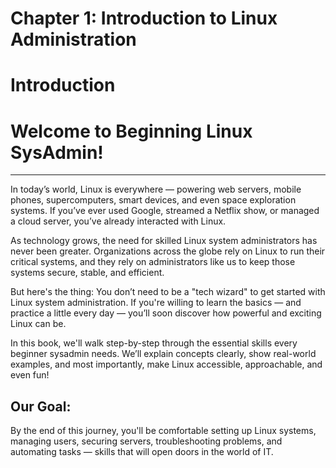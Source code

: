 # Chapter 1: Introduction to Linux Administration
# Introduction
# Welcome to Beginning Linux SysAdmin!
***
In today’s world, Linux is everywhere — powering web servers, mobile phones, supercomputers, smart devices, and even space exploration systems. If you’ve ever used Google, streamed a Netflix show, or managed a cloud server, you’ve already interacted with Linux.

As technology grows, the need for skilled Linux system administrators has never been greater. Organizations across the globe rely on Linux to run their critical systems, and they rely on administrators like us to keep those systems secure, stable, and efficient.

But here's the thing: You don’t need to be a "tech wizard" to get started with Linux system administration.  If you're willing to learn the basics — and practice a little every day — you’ll soon discover how powerful and exciting Linux can be.  

In this book, we'll walk step-by-step through the essential skills every beginner sysadmin needs. We’ll explain concepts clearly, show real-world examples, and most importantly, make Linux accessible, approachable, and even fun!

## Our Goal:
By the end of this journey, you'll be comfortable setting up Linux systems, managing users, securing servers, troubleshooting problems, and automating tasks — skills that will open doors in the world of IT.


